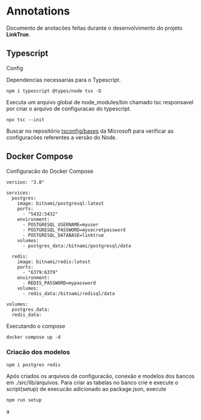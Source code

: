 # Annotations

Documento de anotacões feitas durante o desenvolvimento do projeto **LinkTrue**.

## Typescript

Config

Dependencias necessarias para o Typescript.

```
npm i typescript @types/node tsx -D
```

Executa um arquivo global de node_modules/bin chamado tsc responsavel por criar o arquivo de configuracao do typescript.

```
npx tsc --init
```

Buscar no repositório [tsconfig/bases](<https://](https://github.com/tsconfig/bases)https://>) da Microsoft para verificar as configuracões referentes a versão do Node.

## Docker Compose

Configuracão do Docker Compose

```
version: "3.8"

services:
  postgres:
    image: bitnami/postgresql:latest
    ports:
      - "5432:5432"
    environment:
      - POSTGRESQL_USERNAME=myuser
      - POSTGRESQL_PASSWORD=mysecretpassword
      - POSTGRESQL_DATABASE=linktrue
    volumes:
      - postgres_data:/bitnami/postgresql/data

  redis:
    image: bitnami/redis:latest
    ports:
      - "6379:6379"
    environment:
      - REDIS_PASSWORD=mypassword
    volumes:
      - redis_data:/bitnami/redisql/data

volumes:
  postgres_data:
  redis_data:

```

Executando o compose

```
docker compose up -d
```

### Criacão dos modelos

```
npm i postgres redis
```

Após criados os arquivos de configuracão, conexão e modelos dos bancos em ./src/lib/arquivos. Para criar as tabelas no banco crie e execute o script(setup) de execucão adicionado ao package.json, execute

```
npm run setup
```

a
